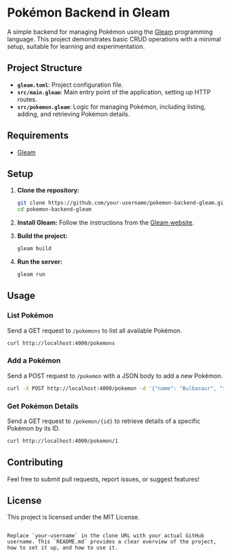 # Pokémon Backend in Gleam

A simple backend for managing Pokémon using the [Gleam](https://gleam.run) programming language. This project demonstrates basic CRUD operations with a minimal setup, suitable for learning and experimentation.

## Project Structure

- **`gleam.toml`**: Project configuration file.
- **`src/main.gleam`**: Main entry point of the application, setting up HTTP routes.
- **`src/pokemon.gleam`**: Logic for managing Pokémon, including listing, adding, and retrieving Pokémon details.

## Requirements

- [Gleam](https://gleam.run/getting-started/)

## Setup

1. **Clone the repository:**
   ```sh
   git clone https://github.com/your-username/pokemon-backend-gleam.git
   cd pokemon-backend-gleam
   ```

2. **Install Gleam:**
   Follow the instructions from the [Gleam website](https://gleam.run/getting-started/).

3. **Build the project:**
   ```sh
   gleam build
   ```

4. **Run the server:**
   ```sh
   gleam run
   ```

## Usage

### List Pokémon

Send a GET request to `/pokemons` to list all available Pokémon.

```sh
curl http://localhost:4000/pokemons
```

### Add a Pokémon

Send a POST request to `/pokemon` with a JSON body to add a new Pokémon.

```sh
curl -X POST http://localhost:4000/pokemon -d '{"name": "Bulbasaur", "type_": "Grass/Poison"}' -H "Content-Type: application/json"
```

### Get Pokémon Details

Send a GET request to `/pokemon/{id}` to retrieve details of a specific Pokémon by its ID.

```sh
curl http://localhost:4000/pokemon/1
```

## Contributing

Feel free to submit pull requests, report issues, or suggest features!

## License

This project is licensed under the MIT License.
```

Replace `your-username` in the clone URL with your actual GitHub username. This `README.md` provides a clear overview of the project, how to set it up, and how to use it.